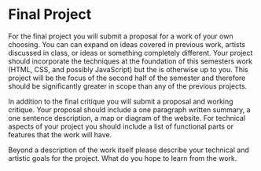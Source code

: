 # Final Project

For the final project you will submit a proposal for a work of your own choosing. You can can expand on ideas covered in previous work, artists discussed in class, or ideas or something completely different. Your project should incorporate the techniques at the foundation of this semesters work (HTML, CSS, and possibly JavaScript) but the is otherwise up to you. This project will be the focus of the second half of the semester and therefore should be significantly greater in scope than any of the previous projects. 

In addition to the final critique you will submit a proposal and working critique. Your proposal should include a one paragraph written summary, a one sentence description, a map or diagram of the website. For technical aspects of your project you should include a list of functional parts or features that the work will have.

Beyond a description of the work itself please describe your technical and artistic goals for the project. What do you hope to learn from the work.

